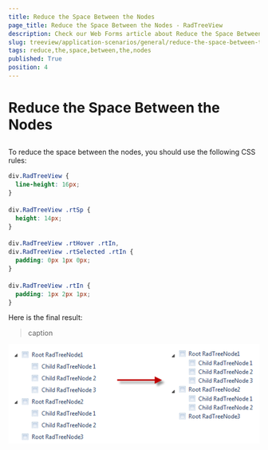 ```yaml
---
title: Reduce the Space Between the Nodes
page_title: Reduce the Space Between the Nodes - RadTreeView
description: Check our Web Forms article about Reduce the Space Between the Nodes.
slug: treeview/application-scenarios/general/reduce-the-space-between-the-nodes
tags: reduce,the,space,between,the,nodes
published: True
position: 4
---
```


# Reduce the Space Between the Nodes



## 



To reduce the space between the nodes, you should use the following CSS rules:



````CSS
div.RadTreeView {
  line-height: 16px;
}

div.RadTreeView .rtSp {
  height: 14px;
}

div.RadTreeView .rtHover .rtIn,
div.RadTreeView .rtSelected .rtIn {
  padding: 0px 1px 0px;
}

div.RadTreeView .rtIn {
  padding: 1px 2px 1px;
} 			
````



Here is the final result:


>caption 

![](images/treeview_nodereducespace.png)


